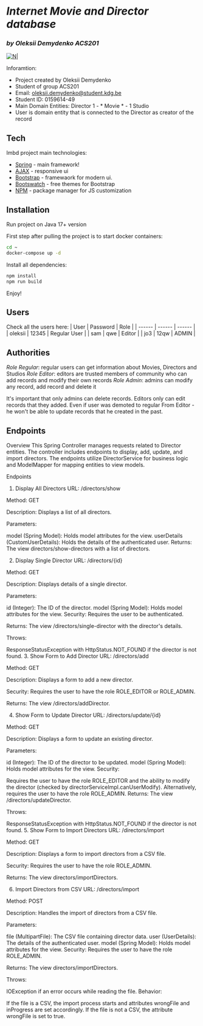 #  _Internet Movie and Director database_
### _by Oleksii Demydenko ACS201_


[![N|](https://img.shields.io/badge/project-gitlab-orange)](https://gitlab.com/kdg-ti/programming-5/projects-23-24/acs201/oleksii.demydenko/programming-5)

Inforamtion:

- Project created by Oleksii Demydenko
- Student of group ACS201
- Email: oleksii.demydenko@student.kdg.be
- Student ID: 0159614-49
- Main Domain Entities: Director 1 - * Movie * - 1 Studio
- User is domain entity that is connected to the Director as creator of the record

## Tech
Imbd project main technologies:
- [Spring](https://spring.io/) - main framework!
- [AJAX](https://developer.mozilla.org/en-US/docs/Glossary/AJAX) - responsive ui
- [Bootstrap](https://getbootstrap.com/) - framewaork for modern ui.
- [Bootswatch](https://bootswatch.com/) - free themes for Bootstrap
- [NPM](https://www.npmjs.com/) - package manager for JS customization

## Installation

Run project on Java 17+ version

First step after pulling the project is to start docker containers:

```sh
cd ~
docker-compose up -d
```

Install all dependencies:

```sh
npm install
npm run build
```

Enjoy!

## Users
Check all the users here:
| User | Password | Role |
| ------ | ------ | ------ |
| oleksii | 12345 | Regular User |
| sam | qwe | Editor |
| jo3 | 12qw | ADMIN |


## Authorities

_Role Regular_: regular users can get information about Movies, Directors and Studios
_Role Editor_: editors are trusted members of community who can add records and modify their own records
_Role Admin_: admins can modify any record, add record and delete it

It's important that only admins can delete records. Editors only can edit records that they added.
Even if user was demoted to regular From Editor - he won't be able to update records that he created in the past.

## Endpoints

Overview
This Spring Controller manages requests related to Director entities. The controller includes endpoints to display, add, update, and import directors. The endpoints utilize DirectorService for business logic and ModelMapper for mapping entities to view models.

Endpoints
1. Display All Directors
    URL: /directors/show

Method: GET

Description: Displays a list of all directors.

Parameters:

model (Spring Model): Holds model attributes for the view.
userDetails (CustomUserDetails): Holds the details of the authenticated user.
Returns: The view directors/show-directors with a list of directors.

2. Display Single Director
URL: /directors/{id}

Method: GET

Description: Displays details of a single director.

Parameters:

id (Integer): The ID of the director.
model (Spring Model): Holds model attributes for the view.
Security: Requires the user to be authenticated.

Returns: The view /directors/single-director with the director's details.

Throws:

ResponseStatusException with HttpStatus.NOT_FOUND if the director is not found.
3. Show Form to Add Director
URL: /directors/add

Method: GET

Description: Displays a form to add a new director.

Security: Requires the user to have the role ROLE_EDITOR or ROLE_ADMIN.

Returns: The view /directors/addDirector.

4. Show Form to Update Director
URL: /directors/update/{id}

Method: GET

Description: Displays a form to update an existing director.

Parameters:

id (Integer): The ID of the director to be updated.
model (Spring Model): Holds model attributes for the view.
Security:

Requires the user to have the role ROLE_EDITOR and the ability to modify the director (checked by directorServiceImpl.canUserModify).
Alternatively, requires the user to have the role ROLE_ADMIN.
Returns: The view /directors/updateDirector.

Throws:

ResponseStatusException with HttpStatus.NOT_FOUND if the director is not found.
5. Show Form to Import Directors
URL: /directors/import

Method: GET

Description: Displays a form to import directors from a CSV file.

Security: Requires the user to have the role ROLE_ADMIN.

Returns: The view directors/importDirectors.

6. Import Directors from CSV
URL: /directors/import

Method: POST

Description: Handles the import of directors from a CSV file.

Parameters:

file (MultipartFile): The CSV file containing director data.
user (UserDetails): The details of the authenticated user.
model (Spring Model): Holds model attributes for the view.
Security: Requires the user to have the role ROLE_ADMIN.

Returns: The view directors/importDirectors.

Throws:

IOException if an error occurs while reading the file.
Behavior:

If the file is a CSV, the import process starts and attributes wrongFile and inProgress are set accordingly.
If the file is not a CSV, the attribute wrongFile is set to true.

